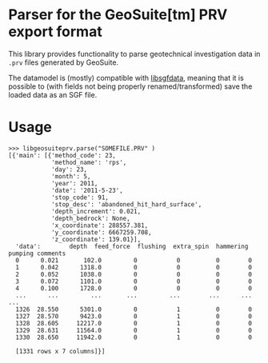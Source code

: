 # Parser for the GeoSuite[tm] PRV export format

This library provides functionality to parse geotechnical
investigation data in `.prv` files generated by GeoSuite.

The datamodel is (mostly) compatible with
[libsgfdata](https://github.com/emerald-geomodelling/libsgfdata),
meaning that it is possible to (with fields not being properly
renamed/transformed) save the loaded data as an SGF file.

# Usage

```
>>> libgeosuiteprv.parse("SOMEFILE.PRV" )
[{'main': [{'method_code': 23,
            'method_name': 'rps',
            'day': 23,
            'month': 5,
            'year': 2011,
            'date': '2011-5-23',
            'stop_code': 91,
            'stop_desc': 'abandoned_hit_hard_surface',
            'depth_increment': 0.021,
            'depth_bedrock': None,
            'x_coordinate': 288557.381,
            'y_coordinate': 6667259.708,
            'z_coordinate': 139.01}],
  'data':        depth  feed_force  flushing  extra_spin  hammering  pumping comments
  0      0.021       102.0         0           0          0        0         
  1      0.042      1318.0         0           0          0        0         
  2      0.052      1038.0         0           0          0        0         
  3      0.072      1101.0         0           0          0        0         
  4      0.100      1728.0         0           0          0        0         
  ...      ...         ...       ...         ...        ...      ...      ...
  1326  28.550      5301.0         0           1          0        0         
  1327  28.570      9423.0         0           1          0        0         
  1328  28.605     12217.0         0           1          0        0         
  1329  28.631     11564.0         0           1          0        0         
  1330  28.650     11942.0         0           1          0        0         
  
  [1331 rows x 7 columns]}]
```

